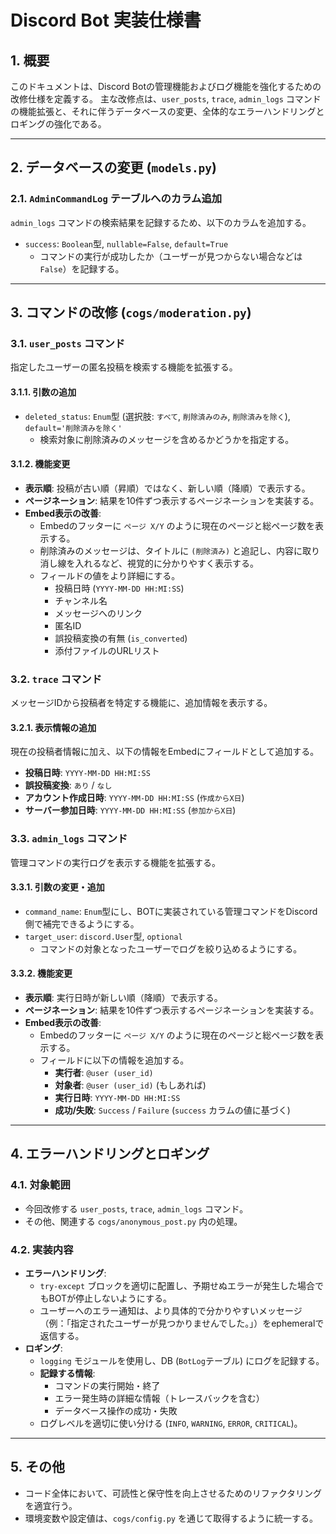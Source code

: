 # Discord Bot 実装仕様書

## 1. 概要

このドキュメントは、Discord Botの管理機能およびログ機能を強化するための改修仕様を定義する。
主な改修点は、`user_posts`, `trace`, `admin_logs` コマンドの機能拡張と、それに伴うデータベースの変更、全体的なエラーハンドリングとロギングの強化である。

---

## 2. データベースの変更 (`models.py`)

### 2.1. `AdminCommandLog` テーブルへのカラム追加

`admin_logs` コマンドの検索結果を記録するため、以下のカラムを追加する。

-   `success`: `Boolean`型, `nullable=False`, `default=True`
    -   コマンドの実行が成功したか（ユーザーが見つからない場合などは `False`）を記録する。

---

## 3. コマンドの改修 (`cogs/moderation.py`)

### 3.1. `user_posts` コマンド

指定したユーザーの匿名投稿を検索する機能を拡張する。

#### 3.1.1. 引数の追加

-   `deleted_status`: `Enum`型 (選択肢: `すべて`, `削除済みのみ`, `削除済みを除く`), `default='削除済みを除く'`
    -   検索対象に削除済みのメッセージを含めるかどうかを指定する。

#### 3.1.2. 機能変更

-   **表示順**: 投稿が古い順（昇順）ではなく、新しい順（降順）で表示する。
-   **ページネーション**: 結果を10件ずつ表示するページネーションを実装する。
-   **Embed表示の改善**:
    -   Embedのフッターに `ページ X/Y` のように現在のページと総ページ数を表示する。
    -   削除済みのメッセージは、タイトルに `(削除済み)` と追記し、内容に取り消し線を入れるなど、視覚的に分かりやすく表示する。
    -   フィールドの値をより詳細にする。
        -   投稿日時 (`YYYY-MM-DD HH:MI:SS`)
        -   チャンネル名
        -   メッセージへのリンク
        -   匿名ID
        -   誤投稿変換の有無 (`is_converted`)
        -   添付ファイルのURLリスト

### 3.2. `trace` コマンド

メッセージIDから投稿者を特定する機能に、追加情報を表示する。

#### 3.2.1. 表示情報の追加

現在の投稿者情報に加え、以下の情報をEmbedにフィールドとして追加する。

-   **投稿日時**: `YYYY-MM-DD HH:MI:SS`
-   **誤投稿変換**: `あり` / `なし`
-   **アカウント作成日時**: `YYYY-MM-DD HH:MI:SS` (`作成からX日`)
-   **サーバー参加日時**: `YYYY-MM-DD HH:MI:SS` (`参加からX日`)

### 3.3. `admin_logs` コマンド

管理コマンドの実行ログを表示する機能を拡張する。

#### 3.3.1. 引数の変更・追加

-   `command_name`: `Enum`型にし、BOTに実装されている管理コマンドをDiscord側で補完できるようにする。
-   `target_user`: `discord.User`型, `optional`
    -   コマンドの対象となったユーザーでログを絞り込めるようにする。

#### 3.3.2. 機能変更

-   **表示順**: 実行日時が新しい順（降順）で表示する。
-   **ページネーション**: 結果を10件ずつ表示するページネーションを実装する。
-   **Embed表示の改善**:
    -   Embedのフッターに `ページ X/Y` のように現在のページと総ページ数を表示する。
    -   フィールドに以下の情報を追加する。
        -   **実行者**: `@user (user_id)`
        -   **対象者**: `@user (user_id)` (もしあれば)
        -   **実行日時**: `YYYY-MM-DD HH:MI:SS`
        -   **成功/失敗**: `Success` / `Failure` (`success` カラムの値に基づく)

---

## 4. エラーハンドリングとロギング

### 4.1. 対象範囲

-   今回改修する `user_posts`, `trace`, `admin_logs` コマンド。
-   その他、関連する `cogs/anonymous_post.py` 内の処理。

### 4.2. 実装内容

-   **エラーハンドリング**:
    -   `try-except` ブロックを適切に配置し、予期せぬエラーが発生した場合でもBOTが停止しないようにする。
    -   ユーザーへのエラー通知は、より具体的で分かりやすいメッセージ（例：「指定されたユーザーが見つかりませんでした。」）をephemeralで返信する。
-   **ロギング**:
    -   `logging` モジュールを使用し、DB (`BotLog`テーブル) にログを記録する。
    -   **記録する情報**:
        -   コマンドの実行開始・終了
        -   エラー発生時の詳細な情報（トレースバックを含む）
        -   データベース操作の成功・失敗
    -   ログレベルを適切に使い分ける (`INFO`, `WARNING`, `ERROR`, `CRITICAL`)。

---

## 5. その他

-   コード全体において、可読性と保守性を向上させるためのリファクタリングを適宜行う。
-   環境変数や設定値は、`cogs/config.py` を通じて取得するように統一する。